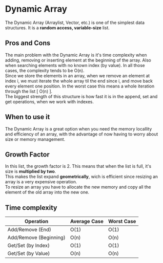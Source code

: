 # Dynamic Array
The Dynamic Array (Arraylist, Vector, etc.) is one of the simplest data structures.
It is a <b>random access, variable-size</b> list.

## Pros and Cons
The main problem with the Dynamic Array is it's time complexity when adding, removing or inserting element at the beginning of the array.
Also when searching elements with no known index (by value). In all those cases, the complexity tends to be O(n). <br>
Since we store the elements in an array, when we remove an element at index i, we must iterate the whole
array til the end since i, and move back every element one position. In the worst case this means a whole iteration
through the list [ O(n) ]. <br>
The biggest strength of this structure is how fast it is in the append, set and get operations, when we work with indexes.

## When to use it
The Dynamic Array is a great option when you need the memory locallity and efficiency of an array, with the advantage of now having to worry about size or memory management.
## Growth Factor
In this list, the growth factor is 2. This means that when the list is full, it's size is <b>multiplied by two</b>. <br>
This makes the list expand <b>geometrically</b>, wich is efficient since resizing an array is a very expensive operation. <br>
To resize an array you have to allocate the new memory and copy all the element of the old array into the new one. <br>

## Time complexity

| Operation  | Average Case | Worst Case |
|--- | --- | ---|
| Add/Remove (End)        | O(1)	    | O(1)   |
| Add/Remove (Beginning)        | O(n)	    | O(n)   |
| Get/Set (by Index)   | O(1)	    | O(1)       |
| Get/Set (by Value)   | O(n)	    | O(n)       |

